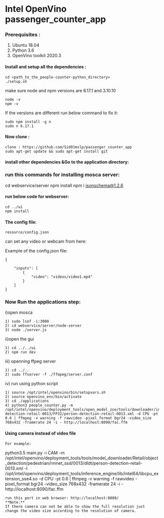 # Intel OpenVino passenger_counter_app

### Prerequisites : 

1) Ubuntu 18.04
2) Python 3.6
3) OpenVino toolkit 2020.3

#### Install and setup all the dependencies :
```
cd <path_to_the_people-counter-python_directory>
./setup.sh
```
make sure node and npm versions are 6.17.1 and 3.10.10
```
node -v
npm -v 
```
If the versions are different run below command to fix it:
```
sudo npm install -g n
sudo n 6.17.1
```
#### Now clone :
```
clone : https://github.com/Sid01mslp/passenger_counter_app
sudo apt-get update && sudo apt-get install git
```

#### install other dependencies &Go to the application directory:

### run this commands for installing mosca server: 

cd webservice/server
npm install
npm i jsonschema@1.2.6

#### run below code for webserver: 
```
cd ../ui
npm install
```

#### The config file:
```
resource/config.json
```
can set any video or webcam from here: 

Example of the config.json file:<br>
```
{

    "inputs": [
	    {
            "video": "videos/video1.mp4"
        }
    ]
}
```

### Now Run the applications step: 

i)open mosca 
```
1) sudo lsof -i:3000
2) cd webservice/server/node-server
3) node ./server.js
```

ii)open the gui
```
1) cd ../../ui
2) npm run dev
```
iii) openning ffpeg server
```
1) cd ../..
2) sudo ffserver -f ./ffmpeg/server.conf
```
iv) run using python script
```
1) source /opt/intel/openvino/bin/setupvars.sh
2) source openvino_env/bin/activate
3) cd ./applications
4) python3 people_counter.py -m /opt/intel/openvino/deployment_tools/open_model_zoo/tools/downloader/intel/person-detection-retail-0013/FP32/person-detection-retail-0013.xml -d CPU -pt 0.6 | ffmpeg -v warning -f rawvideo -pixel_format bgr24 -video_size 768x432 -framerate 24 -i - http://localhost:8090/fac.ffm
```

#### Using camera instead of video file
```
For example:
```
python3.5 main.py -i CAM -m /opt/intel/openvino/deployment_tools/tools/model_downloader/Retail/object_detection/pedestrian/rmnet_ssd/0013/dldt/person-detection-retail-0013.xml -l /opt/intel/openvino/deployment_tools/inference_engine/lib/intel64/libcpu_extension_sse4.so -d CPU -pt 0.6 | ffmpeg -v warning -f rawvideo -pixel_format bgr24 -video_size 768x432 -framerate 24 -i - http://localhost:8090/fac.ffm
```
run this port in web browser: http://localhost:8080/
**Note:**
If there camera can not be able to show the full resolution just change the video size according to the resolution of camera.
```
